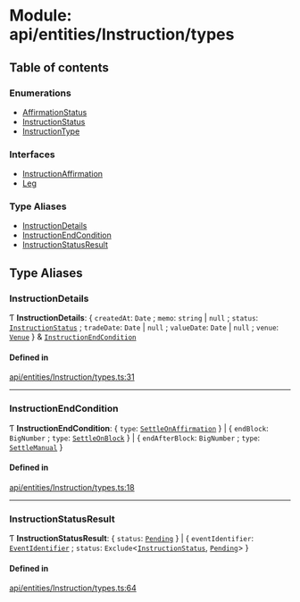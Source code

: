 # Module: api/entities/Instruction/types

## Table of contents

### Enumerations

- [AffirmationStatus](../wiki/api.entities.Instruction.types.AffirmationStatus)
- [InstructionStatus](../wiki/api.entities.Instruction.types.InstructionStatus)
- [InstructionType](../wiki/api.entities.Instruction.types.InstructionType)

### Interfaces

- [InstructionAffirmation](../wiki/api.entities.Instruction.types.InstructionAffirmation)
- [Leg](../wiki/api.entities.Instruction.types.Leg)

### Type Aliases

- [InstructionDetails](../wiki/api.entities.Instruction.types#instructiondetails)
- [InstructionEndCondition](../wiki/api.entities.Instruction.types#instructionendcondition)
- [InstructionStatusResult](../wiki/api.entities.Instruction.types#instructionstatusresult)

## Type Aliases

### InstructionDetails

Ƭ **InstructionDetails**: { `createdAt`: `Date` ; `memo`: `string` \| ``null`` ; `status`: [`InstructionStatus`](../wiki/api.entities.Instruction.types.InstructionStatus) ; `tradeDate`: `Date` \| ``null`` ; `valueDate`: `Date` \| ``null`` ; `venue`: [`Venue`](../wiki/api.entities.Venue.Venue)  } & [`InstructionEndCondition`](../wiki/api.entities.Instruction.types#instructionendcondition)

#### Defined in

[api/entities/Instruction/types.ts:31](https://github.com/PolymeshAssociation/polymesh-sdk/blob/07a4c5b0/src/api/entities/Instruction/types.ts#L31)

___

### InstructionEndCondition

Ƭ **InstructionEndCondition**: { `type`: [`SettleOnAffirmation`](../wiki/api.entities.Instruction.types.InstructionType#settleonaffirmation)  } \| { `endBlock`: `BigNumber` ; `type`: [`SettleOnBlock`](../wiki/api.entities.Instruction.types.InstructionType#settleonblock)  } \| { `endAfterBlock`: `BigNumber` ; `type`: [`SettleManual`](../wiki/api.entities.Instruction.types.InstructionType#settlemanual)  }

#### Defined in

[api/entities/Instruction/types.ts:18](https://github.com/PolymeshAssociation/polymesh-sdk/blob/07a4c5b0/src/api/entities/Instruction/types.ts#L18)

___

### InstructionStatusResult

Ƭ **InstructionStatusResult**: { `status`: [`Pending`](../wiki/api.entities.Instruction.types.InstructionStatus#pending)  } \| { `eventIdentifier`: [`EventIdentifier`](../wiki/types.EventIdentifier) ; `status`: `Exclude`<[`InstructionStatus`](../wiki/api.entities.Instruction.types.InstructionStatus), [`Pending`](../wiki/api.entities.Instruction.types.InstructionStatus#pending)\>  }

#### Defined in

[api/entities/Instruction/types.ts:64](https://github.com/PolymeshAssociation/polymesh-sdk/blob/07a4c5b0/src/api/entities/Instruction/types.ts#L64)
